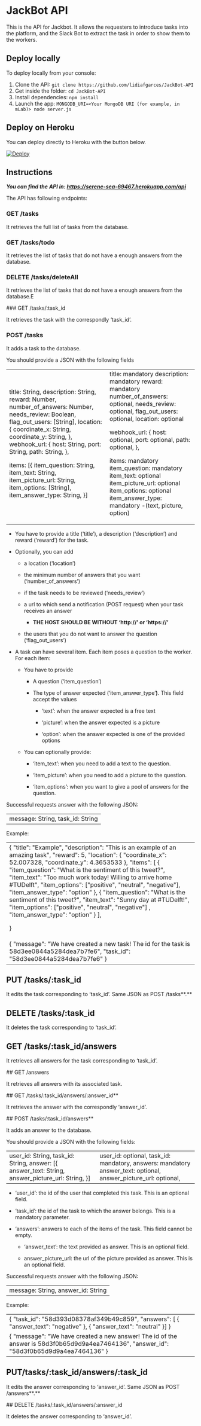 # JackBot API

This is the API for Jackbot. It allows the requesters to introduce tasks into the platform, and the Slack Bot to extract the task in order to show them to the workers.

## Deploy locally

To deploy locally from your console:
1. Clone the API: `git clone https://github.com/lidiafgarces/JackBot-API`
2. Get inside the folder: `cd JackBot-API`
3. Install dependencies: `npm install`
4. Launch the app: `MONGODB_URI=<Your MongoDB URI (for example, in mLab)> node server.js`

## Deploy on Heroku

You can deploy directly to Heroku with the button below.

[![Deploy](https://www.herokucdn.com/deploy/button.png)](https://heroku.com/deploy)

## Instructions

**_You can find the API in: https://serene-sea-69467.herokuapp.com/api_**

The API has following endpoints:

### GET /tasks

It retrieves the full list of tasks from the database.

### GET /tasks/todo

It retrieves the list of tasks that do not have a enough answers from the database.

### DELETE /tasks/deleteAll

It retrieves the list of tasks that do not have a enough answers from the database.E

### GET /tasks/:task_id

It retrieves the task with the correspondly ‘task_id’.

### POST /tasks

It adds a task to the database.

You should provide a JSON with the following fields

<table>
  <tr>
    <td>title: String,
description: String,
reward: Number,
number_of_answers: Number,
needs_review: Boolean,
flag_out_users: [String],
location: {
    coordinate_x: String,
    coordinate_y: String,
},
webhook_url: {
    	host: String,
    	port: String,
    	path: String,
    },

items: [{
    	item_question: String,
    	item_text: String,
    	item_picture_url: String,
    	item_options: [String],
    	item_answer_type: String,
}]
</td>
    <td>title: mandatory
description: mandatory
reward: mandatory
number_of_answers: optional,
needs_review: optional,
flag_out_users: optional,
location: optional



webhook_url: {
    	host: optional,
    	port: optional,
    	path: optional,
    },

items: mandatory
    item_question: mandatory
    item_text: optional
    item_picture_url: optional
    item_options: optional
    item_answer_type: mandatory     	    	-(text, picture, option)</td>
  </tr>
</table>


* You have to provide a title (‘title’), a description (‘description’) and reward (‘reward’) for the task.

* Optionally, you can add 

    * a location (‘location’)

    * the minimum number of answers that you want (‘number_of_answers’) 

    * if the task needs to be reviewed (‘needs_review’)

    * a url to which send a notification (POST request) when your task receives an answer

        * **THE HOST SHOULD BE WITHOUT ‘http://’ or ‘https://’**

    * the users that you do not want to answer the question (‘flag_out_users’)

* A task can have several item. Each item poses a question to the worker. For each item:

    * You have to provide 

        * A question (‘item_question’)

        * The type of answer expected (‘item_answer_type’**)**. This field accept the values

            * ‘text’: when the answer expected is a free text

            * ‘picture’: when the answer expected is a picture

            * ‘option’: when the answer expected is one of the provided options

    * You can optionally provide:

        * ‘item_text’: when you need to add a text to the question.

        * ‘item_picture’: when you need to add a picture to the question.

        * ‘item_options’: when you want to give a pool of answers for the question.

Successful requests answer with the following JSON:

<table>
  <tr>
    <td>message: String,
task_id: String</td>
  </tr>
</table>


Example:

<table>
  <tr>
    <td>{
    "title": "Example",
    "description": "This is an example of an amazing task",
    "reward": 5,
    "location": {
    	"coordinate_x": 52.007328,
    	"coordinate_y": 4.3653533
    },
    "items": [
    	{
    	    "item_question": "What is the sentiment of this tweet?",
    	    "item_text": "Too much work today! Willing to arrive home #TUDelft",
    	    "item_options": ["positive", "neutral", "negative"],
                "item_answer_type": "option"
    	},
    	{
    	    "item_question": "What is the sentiment of this tweet?",
    	    "item_text": "Sunny day at #TUDelft!",
    	    "item_options": ["positive", "neutral", "negative"]	,
                "item_answer_type": "option"
    	}
    ],
   
}
</td>
  </tr>
  <tr>
    <td>{
  "message": "We have created a new task! The id for the task is    	  
	  	  58d3ee0844a5284dea7b7fe6",
  "task_id": "58d3ee0844a5284dea7b7fe6"
}
</td>
  </tr>
</table>


## PUT /tasks/:task_id

It edits the task corresponding to ‘task_id’. Same JSON as POST /tasks**.**

## DELETE /tasks/:task_id

It deletes the task corresponding to ‘task_id’.

## GET /tasks/:task_id/answers

It retrieves all answers for the task corresponding to ‘task_id’.

## GET /answers

It retrieves all answers with its associated task.

## GET /tasks/:task_id/answers/:answer_id**

It retrieves the answer with the correspondly ‘answer_id’.

## POST /tasks/:task_id/answers**

It adds an answer to the database.

You should provide a JSON with the following fields:

<table>
  <tr>
    <td>user_id: String,
task_id: String,
answer: [{
    	answer_text: String,
    	answer_picture_url: String,
}]
</td>
    <td>user_id: optional,
task_id: mandatory,
answers: mandatory
    	answer_text: optional,
    	answer_picture_url: optional,</td>
  </tr>
</table>


* ‘user_id’: the id of the user that completed this task. This is an optional field.

* ‘task_id’: the id of the task to which the answer belongs. This is a mandatory parameter.

* ‘answers’: answers to each of the items of the task. This field cannot be empty.

    * ‘answer_text’: the text provided as answer. This is an optional field.

    * answer_picture_url: the url of the picture provided as answer. This is an optional field.

Successful requests answer with the following JSON:

<table>
  <tr>
    <td>message: String,
answer_id: String</td>
  </tr>
</table>


Example:

<table>
  <tr>
    <td>{
    "task_id": "58d393d08378af349b49c859",
    "answers": [
    {
    	"answer_text": "negative"
    },
    {
    	"answer_text": "neutral"
    }]
}
</td>
  </tr>
  <tr>
    <td>{
  "message": "We have created a new answer! The id of the answer is     	
    	    	58d3f0b65d9d9a4ea7464136",
  "answer_id": "58d3f0b65d9d9a4ea7464136"
}
</td>
  </tr>
</table>


## PUT/tasks/:task_id/answers/:task_id

It edits the answer corresponding to ‘answer_id’. Same JSON as POST /answers**.**

## DELETE /tasks/:task_id/answers/:answer_id

It deletes the answer corresponding to ‘answer_id’.
